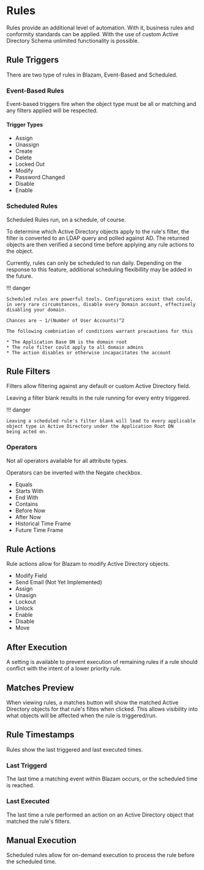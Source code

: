 # Rules
Rules provide an additional level of automation. With it,
business rules and conformity standards can be applied. With the use of custom Active
Directory Schema unlimited functionality is possible.


## Rule Triggers
There are two type of rules in Blazam, Event-Based and Scheduled.

### Event-Based Rules
Event-based triggers fire when the object type must be all or matching and 
any filters applied will be respected.

#### Trigger Types

* Assign
* Unassign
* Create
* Delete
* Locked Out
* Modify
* Password Changed
* Disable
* Enable

### Scheduled Rules

Scheduled Rules run, on a schedule, of course.

To determine which Active Directory objects apply to the rule's
filter, the filter is converted to an LDAP query and polled against
AD. The returned objects are then verified a second time before applying
any rule actions to the object.



Currently, rules can only be scheduled to run daily.
Depending on the response to this feature, additional
scheduling flexibillity may be added in the future.

!!! danger

    Scheduled rules are powerful tools. Configurations exist that could,
    in very rare circumstances, disable every Domain account, effectively disabling your domain.

    Chances are ~ 1/(Number of User Accounts)^2

    The following combniation of conditions warrant precautions for this

    * The Application Base DN is the domain root
    * The rule filter could apply to all domain admins
    * The action disables or otherwise incapacitates the account

   

## Rule Filters
Filters allow filtering against any default or custom Active
Directory field. 

Leaving a filter blank results in the rule running for every
entry triggered.

!!! danger

    Leaving a scheduled rule's filter blank will lead to every applicable
    object type in Active Directory under the Application Root DN
    being acted on.
   
### Operators
Not all operators available for all attribute types.

Operators can be inverted with the Negate checkbox.

* Equals
* Starts With
* End With
* Contains
* Before Now
* After Now
* Historical Time Frame
* Future Time Frame

## Rule Actions
Rule actions allow for Blazam to modify Active Directory objects.

* Modify Field
* Send Email (Not Yet Implemented)
* Assign
* Unasign
* Lockout
* Unlock
* Enable
* Disable
* Move

## After Execution
A setting is available to prevent execution of remaining rules if a
rule should conflict with the intent of a lower priority rule.

## Matches Preview
When viewing rules, a matches button will show the matched Active Directory
objects for that rule's filtes when clicked. This allows visibility into
what objects will be affected when the rule is triggered/run.

## Rule Timestamps
Rules show the last triggered and last executed times.
### Last Triggerd
The last time a matching event within Blazam occurs, or the scheduled time
is reached.
### Last Executed
The last time a rule performed an action on an Active Directory object that
matched the rule's filters.

## Manual Execution
Scheduled rules allow for on-demand execution to process the
rule before the scheduled time.


